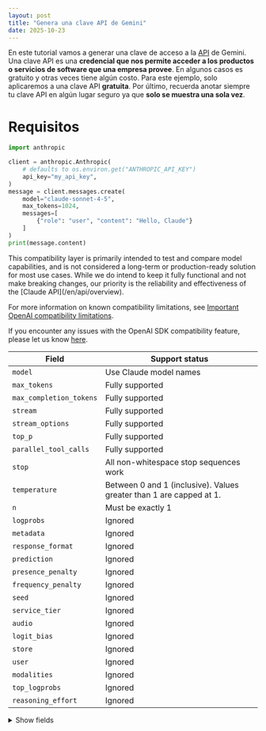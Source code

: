 ```yaml
---
layout: post
title: "Genera una clave API de Gemini"
date: 2025-10-23
---
```


En este tutorial vamos a generar una clave de acceso a la [API](glosario#-api-application-programming-interface) de Gemini. Una clave API es una **credencial que nos permite acceder a los productos o servicios de software que una empresa provee**. En algunos casos es gratuito y otras veces tiene algún costo. Para este ejemplo, solo aplicaremos a una clave API **gratuita**. Por último, recuerda anotar siempre tu clave API en algún lugar seguro ya que **solo se muestra una sola vez**.

# Requisitos

```Python Python theme={null}
import anthropic

client = anthropic.Anthropic(
    # defaults to os.environ.get("ANTHROPIC_API_KEY")
    api_key="my_api_key",
)
message = client.messages.create(
    model="claude-sonnet-4-5",
    max_tokens=1024,
    messages=[
        {"role": "user", "content": "Hello, Claude"}
    ]
)
print(message.content)
```

<Note>
  This compatibility layer is primarily intended to test and compare model capabilities, and is not considered a long-term or production-ready solution for most use cases. While we do intend to keep it fully functional and not make breaking changes, our priority is the reliability and effectiveness of the [Claude API](/en/api/overview).

  For more information on known compatibility limitations, see [Important OpenAI compatibility limitations](#important-openai-compatibility-limitations).

  If you encounter any issues with the OpenAI SDK compatibility feature, please let us know [here](https://forms.gle/oQV4McQNiuuNbz9n8).
</Note>

| Field                   | Support status                                                      |
| ----------------------- | ------------------------------------------------------------------- |
| `model`                 | Use Claude model names                                              |
| `max_tokens`            | Fully supported                                                     |
| `max_completion_tokens` | Fully supported                                                     |
| `stream`                | Fully supported                                                     |
| `stream_options`        | Fully supported                                                     |
| `top_p`                 | Fully supported                                                     |
| `parallel_tool_calls`   | Fully supported                                                     |
| `stop`                  | All non-whitespace stop sequences work                              |
| `temperature`           | Between 0 and 1 (inclusive). Values greater than 1 are capped at 1. |
| `n`                     | Must be exactly 1                                                   |
| `logprobs`              | Ignored                                                             |
| `metadata`              | Ignored                                                             |
| `response_format`       | Ignored                                                             |
| `prediction`            | Ignored                                                             |
| `presence_penalty`      | Ignored                                                             |
| `frequency_penalty`     | Ignored                                                             |
| `seed`                  | Ignored                                                             |
| `service_tier`          | Ignored                                                             |
| `audio`                 | Ignored                                                             |
| `logit_bias`            | Ignored                                                             |
| `store`                 | Ignored                                                             |
| `user`                  | Ignored                                                             |
| `modalities`            | Ignored                                                             |
| `top_logprobs`          | Ignored                                                             |
| `reasoning_effort`      | Ignored                                                             |


<details>
  <summary>Show fields</summary>

  #### Tools

  `tools[n].function` fields

  | Field         | Support status  |
  | -------------- | --------------- |
  | `name`         | Fully supported |
  | `description`  | Fully supported |
  | `parameters`   | Fully supported |
  | `strict`       | Ignored         |
</details>
